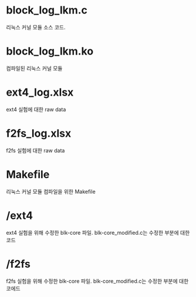 # block_log_lkm.c
리눅스 커널 모듈 소스 코드.

# block_log_lkm.ko
컴파일된 리눅스 커널 모듈

# ext4_log.xlsx
ext4 실험에 대한 raw data

# f2fs_log.xlsx
f2fs 실험에 대한 raw data

# Makefile
리눅스 커널 모듈 컴파일을 위한 Makefile

# /ext4
ext4 실험을 위해 수정한 blk-core 파일. blk-core_modified.c는 수정한 부분에 대한 코드

# /f2fs
f2fs 실험을 위해 수정한 blk-core 파일. blk-core_modified.c는 수정한 부분에 대한 코에드
